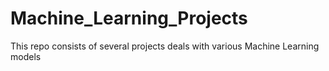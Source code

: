 # Machine_Learning_Projects

This repo consists of several projects deals with various Machine Learning models
